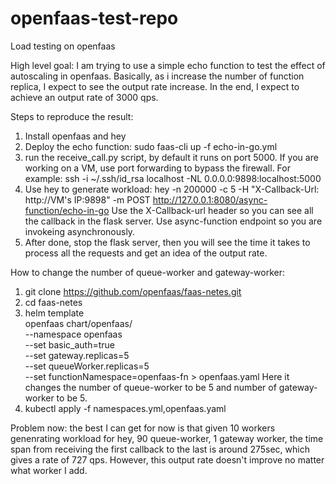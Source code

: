 # openfaas-test-repo
Load testing on openfaas

High level goal: I am trying to use a simple echo function to test the effect of autoscaling in openfaas. Basically, as i 
increase the number of function replica, I expect to see the output rate increase. In the end, I expect to achieve an output rate of 3000 qps.

Steps to reproduce the result:
1. Install openfaas and hey
2. Deploy the echo function: sudo faas-cli up -f echo-in-go.yml
3. run the receive_call.py script, by default it runs on port 5000. If you are working on a VM, use port forwarding to bypass
the firewall. For example: ssh -i ~/.ssh/id_rsa localhost -NL 0.0.0.0:9898:localhost:5000
4. Use hey to generate workload: 
hey -n 200000 -c 5  -H "X-Callback-Url: http://VM's IP:9898" -m POST http://127.0.0.1:8080/async-function/echo-in-go
Use the X-Callback-url header so you can see all the callback in the flask server. 
Use async-function endpoint so you are invokeing asynchronously. 
5. After done, stop the flask server, then you will see the time it takes to process all the requests and get an idea of the 
output rate. 

How to change the number of queue-worker and gateway-worker:
1. git clone https://github.com/openfaas/faas-netes.git
2. cd faas-netes
3. helm template \
  openfaas chart/openfaas/ \
  --namespace openfaas \
  --set basic_auth=true \
  --set gateway.replicas=5\
  --set queueWorker.replicas=5\
  --set functionNamespace=openfaas-fn > openfaas.yaml
Here it changes the number of queue-worker to be 5 and number of gateway-worker to be 5. 
4. kubectl apply -f namespaces.yml,openfaas.yaml


Problem now: 
the best I can get for now is that given 10 workers genenrating workload for hey, 90 queue-worker, 1 gateway worker, the time span from receiving the first callback to the last is around 275sec, which gives a rate of 727 qps. However, this output rate doesn't improve no matter what worker I add. 
